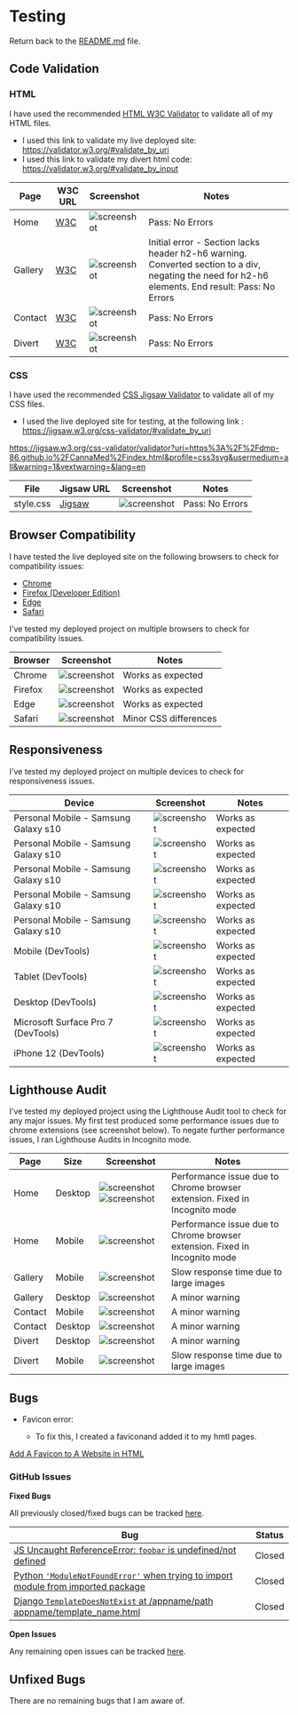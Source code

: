 # Testing

Return back to the [README.md](README.md) file.

## Code Validation


### HTML

I have used the recommended [HTML W3C Validator](https://validator.w3.org) to validate all of my HTML files.

- I used this link to validate my live deployed site: https://validator.w3.org/#validate_by_uri
- I used this link to validate my divert html code: https://validator.w3.org/#validate_by_input


| Page | W3C URL | Screenshot | Notes |
| --- | --- | --- | --- |
| Home | [W3C](https://validator.w3.org/nu/?doc=https%3A%2F%2FDmp-86.github.io%2FCannaMed%2Findex.html) | ![screenshot](documentation/w3-check1.png) | Pass: No Errors |
| Gallery | [W3C](https://validator.w3.org/nu/?doc=https%3A%2F%2FDmp-86.github.io%2FCannaMed%2Findex.html) | ![screenshot](documentation/w3-check2-gal.png) | Initial error - Section lacks header h2-h6 warning. Converted section to a div, negating the need for h2-h6 elements. End result: Pass: No Errors |
| Contact | [W3C](https://validator.w3.org/nu/?doc=https%3A%2F%2FDmp-86.github.io%2FCannaMed%2Fcontact.html) | ![screenshot](documentation/w3-check3-cont.png) | Pass: No Errors |
| Divert | [W3C](https://validator.w3.org/nu/#textarea) | ![screenshot](documentation/w3-check4-divert.png) | Pass: No Errors |


### CSS

I have used the recommended [CSS Jigsaw Validator](https://jigsaw.w3.org/css-validator) to validate all of my CSS files.

- I used the live deployed site for testing, at the following link : https://jigsaw.w3.org/css-validator/#validate_by_uri

https://jigsaw.w3.org/css-validator/validator?uri=https%3A%2F%2Fdmp-86.github.io%2FCannaMed%2Findex.html&profile=css3svg&usermedium=all&warning=1&vextwarning=&lang=en



| File | Jigsaw URL | Screenshot | Notes |
| --- | --- | --- | --- |
| style.css | [Jigsaw](https://jigsaw.w3.org/css-validator/validator?uri=https%3A%2F%2FDmp-86.github.io%2FCannaMed) | ![screenshot](documentation/w3-css-check.png) | Pass: No Errors |

## Browser Compatibility

I have tested the live deployed site on the following browsers to check for compatibility issues:

- [Chrome](https://www.google.com/chrome)
- [Firefox (Developer Edition)](https://www.mozilla.org/firefox/developer)
- [Edge](https://www.microsoft.com/edge)
- [Safari](https://support.apple.com/downloads/safari)


I've tested my deployed project on multiple browsers to check for compatibility issues.

| Browser | Screenshot | Notes |
| --- | --- | --- |
| Chrome | ![screenshot](documentation/chrome-browser-test.png) | Works as expected |
| Firefox | ![screenshot](documentation/firefox-dev.png) | Works as expected  |
| Edge | ![screenshot](documentation/edge-browser-test.png) | Works as expected |
| Safari | ![screenshot](documentation/safari-broswer2.png) | Minor CSS differences |

## Responsiveness

I've tested my deployed project on multiple devices to check for responsiveness issues.

| Device | Screenshot | Notes |
| --- | --- | --- |
| Personal Mobile - Samsung Galaxy s10 | ![screenshot](documentation/personal-device-home.jpg) | Works as expected |
| Personal Mobile - Samsung Galaxy s10 | ![screenshot](documentation/personal-device-nav.jpg) | Works as expected |
| Personal Mobile - Samsung Galaxy s10 | ![screenshot](documentation/personal-device-gal.jpg) | Works as expected |
| Personal Mobile - Samsung Galaxy s10 | ![screenshot](documentation/personal-device-contact.jpg) | Works as expected |
| Personal Mobile - Samsung Galaxy s10 | ![screenshot](documentation/personal-device-footer.jpg) | Works as expected |
| Mobile (DevTools) | ![screenshot](documentation/galaxys20-devsnip.png) | Works as expected |
| Tablet (DevTools) | ![screenshot](documentation/ipad-mini-devsnip.png) | Works as expected |
| Desktop (DevTools)| ![screenshot](documentation/desktop-responsive.png) | Works as expected |
| Microsoft Surface Pro 7 (DevTools)| ![screenshot](documentation/surface-pro-7-responsive.png) | Works as expected |
| iPhone 12 (DevTools) | ![screenshot](documentation/iphone12-devsnip.png) | Works as expected |


## Lighthouse Audit


I've tested my deployed project using the Lighthouse Audit tool to check for any major issues.
My first test produced some performance issues due to chrome extensions (see screenshot below). To negate further performance issues, I ran Lighthouse Audits in Incognito mode. 

| Page | Size | Screenshot | Notes |
| --- | --- | --- | --- |
| Home | Desktop | ![screenshot](documentation/lighthouse-dt.png) ![screenshot](documentation/lighthouse-chrome-incognito.png) | Performance issue due to Chrome browser extension. Fixed in Incognito mode |
| Home | Mobile | ![screenshot](documentation/lighthouse-chrome-incog-mob.png) | Performance issue due to Chrome browser extension. Fixed in Incognito mode |
| Gallery | Mobile | ![screenshot](documentation/lighthouse-incog-gall-mob.png) | Slow response time due to large images |
| Gallery | Desktop | ![screenshot](documentation/lighthouse-chrome-incog-dt.png) | A minor warning  |
| Contact | Mobile | ![screenshot](documentation/lighthouse-incog-contact-mob.png) | A minor warning  |
| Contact | Desktop | ![screenshot](documentation/lighthouse-contact-incog-dt.png) | A minor warning  |
| Divert | Desktop | ![screenshot](documentation/lighthouse-incog-divert-dt.png) | A minor warning |
| Divert | Mobile | ![screenshot](documentation/lighthouse-divert-incog-mob.png) | Slow response time due to large images |

## Bugs


- Favicon error: 

    - To fix this, I created a faviconand added it to my hmtl pages.

[Add A Favicon to A Website in HTML](https://www.youtube.com/watch?app=desktop&v=kEf1xSwX5D8)

### GitHub **Issues**


**Fixed Bugs**

All previously closed/fixed bugs can be tracked [here](https://github.com/Dmp-86/CannaMed/issues?q=is%3Aissue+is%3Aclosed).

| Bug | Status |
| --- | --- |
| [JS Uncaught ReferenceError: `foobar` is undefined/not defined](https://github.com/Dmp-86/CannaMed/issues/1) | Closed |
| [Python `'ModuleNotFoundError'` when trying to import module from imported package](https://github.com/Dmp-86/CannaMed/issues/2) | Closed |
| [Django `TemplateDoesNotExist` at /appname/path appname/template_name.html](https://github.com/Dmp-86/CannaMed/issues/3) | Closed |

**Open Issues**

Any remaining open issues can be tracked [here](https://github.com/Dmp-86/CannaMed/issues).


## Unfixed Bugs


There are no remaining bugs that I am aware of.
